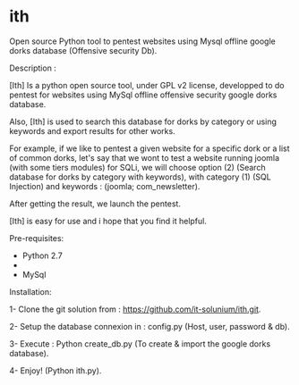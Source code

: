 ith
===

Open source Python tool to pentest websites using Mysql offline google dorks database (Offensive security Db).

Description :

[Ith] Is a python open source tool, under GPL v2 license, developped to do pentest for websites using MySql offline offensive security google dorks database.

Also, [Ith] is used to search this database for dorks by category or using keywords and export results for other works.

For example, if we like to pentest a given website for a specific dork or a list of common dorks, let's say that we wont to test a website running joomla (with some tiers modules) for SQLi, we will choose option (2) (Search database for dorks by category with keywords), with category (1) (SQL Injection) and keywords : (joomla; com_newsletter).

After getting the result, we launch the pentest.

[Ith] is easy for use and i hope that you find it helpful.

Pre-requisites:

* Python 2.7
* 
* MySql

Installation:

 1- Clone the git solution from :  https://github.com/it-solunium/ith.git.
 
 2- Setup the database connexion in : config.py (Host, user, password & db).
 
 3- Execute : Python create_db.py (To create & import the google dorks database).
 
 4- Enjoy! (Python ith.py).

